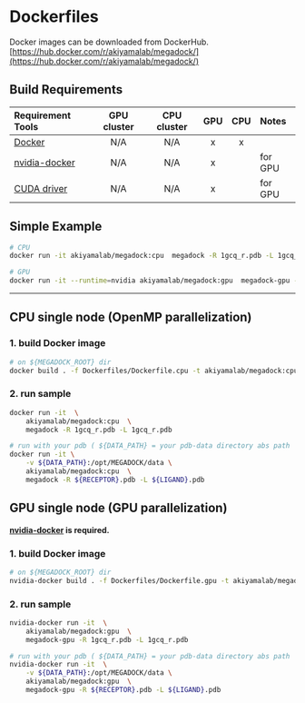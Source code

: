 # Dockerfiles

Docker images can be downloaded from DockerHub.  
[https://hub.docker.com/r/akiyamalab/megadock/](https://hub.docker.com/r/akiyamalab/megadock/)

## Build Requirements
| Requirement Tools                                         | GPU cluster | CPU cluster | GPU | CPU | Notes       |
|:----------------------------------------------------------|:-----------:|:-----------:|:---:|:---:|:------------|
| [Docker](https://docs.docker.com/engine/installation/)    | N/A         | N/A           | x   | x   |             |
| [nvidia-docker](https://github.com/NVIDIA/nvidia-docker)  | N/A         | N/A           | x   |     | for GPU |
| [CUDA driver](https://developer.nvidia.com/cuda-zone)    | N/A         | N/A            | x   |     | for GPU |

## Simple Example
```sh
# CPU
docker run -it akiyamalab/megadock:cpu  megadock -R 1gcq_r.pdb -L 1gcq_r.pdb

# GPU
docker run -it --runtime=nvidia akiyamalab/megadock:gpu  megadock-gpu -R 1gcq_r.pdb -L 1gcq_r.pdb
```

----

## CPU single node (OpenMP parallelization)

### 1. build Docker image
```sh
# on ${MEGADOCK_ROOT} dir
docker build . -f Dockerfiles/Dockerfile.cpu -t akiyamalab/megadock:cpu
```

### 2. run sample
```sh
docker run -it  \
    akiyamalab/megadock:cpu  \
    megadock -R 1gcq_r.pdb -L 1gcq_r.pdb

# run with your pdb ( ${DATA_PATH} = your pdb-data directory abs path  )
docker run -it \
    -v ${DATA_PATH}:/opt/MEGADOCK/data \
    akiyamalab/megadock:cpu  \
    megadock -R ${RECEPTOR}.pdb -L ${LIGAND}.pdb
```

## GPU single node (GPU parallelization)

**[nvidia-docker](https://github.com/NVIDIA/nvidia-docker) is required.**

### 1. build Docker image
```sh
# on ${MEGADOCK_ROOT} dir
nvidia-docker build . -f Dockerfiles/Dockerfile.gpu -t akiyamalab/megadock:gpu
```

### 2. run sample
```sh
nvidia-docker run -it  \
    akiyamalab/megadock:gpu  \
    megadock-gpu -R 1gcq_r.pdb -L 1gcq_r.pdb

# run with your pdb ( ${DATA_PATH} = your pdb-data directory abs path  )
nvidia-docker run -it  \
    -v ${DATA_PATH}:/opt/MEGADOCK/data \
    akiyamalab/megadock:gpu  \
    megadock-gpu -R ${RECEPTOR}.pdb -L ${LIGAND}.pdb
```
